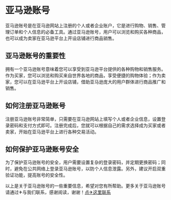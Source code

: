 # 亚马逊账号

亚马逊账号是在亚马逊网站上注册的个人或者企业账户，它是进行购物、销售、管理订单和个人信息的必备工具。通过亚马逊账号，用户可以浏览和购买各种商品，也可以成为卖家在亚马逊平台上开设店铺进行商品销售。

## 亚马逊账号的重要性

拥有一个亚马逊账号意味着您可以享受到亚马逊平台提供的各种购物和销售服务。作为买家，您可以浏览和购买来自世界各地的商品，享受便捷的购物体验；作为卖家，您可以在亚马逊平台上开设店铺，借助亚马逊庞大的用户群体进行商品推广和销售。

## 如何注册亚马逊账号

注册亚马逊账号非常简单，只需要在亚马逊网站上填写个人或者企业信息，设置登录密码和支付方式即可。注册完成后，您就可以根据自己的需求选择成为买家或者卖家，开始在亚马逊平台上进行各种交易活动。

## 如何保护亚马逊账号安全

为了保护亚马逊账号的安全，用户需要设置复杂的登录密码，并定期更换密码；同时，避免在公共网络上登录亚马逊账号，以防个人信息泄露。另外，建议开启双重验证功能，提高账号的安全性。

以上是关于亚马逊账号的一些重要信息，希望对您有所帮助。更多关于亚马逊账号请通过✈与我们联系，感谢阅读，谢谢！[点✈这里联系](https://www.k02.cc)